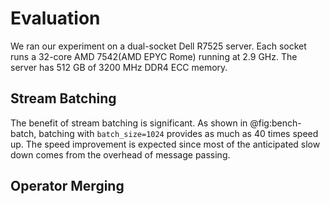 # Evaluation

We ran our experiment on a dual-socket Dell R7525 server. Each socket runs a 32-core AMD 7542(AMD EPYC Rome) running at 2.9 GHz.
The server has 512 GB of 3200 MHz DDR4 ECC memory.

## Stream Batching 

The benefit of stream batching is significant. As shown in @fig:bench-batch, batching with `batch_size=1024` provides as much as 40 times speed up.
The speed improvement is expected since most of the anticipated slow down comes from the overhead of message passing.

## Operator Merging
